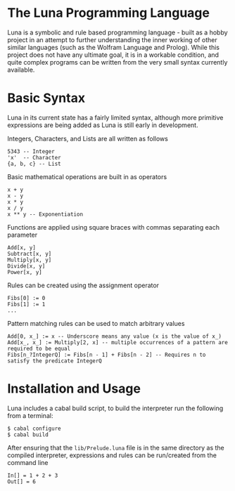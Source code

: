 # The Luna Programming Language

Luna is a symbolic and rule based programming language - built as a hobby project in an attempt to further
understanding the inner working of other similar languages (such as the Wolfram Language and Prolog). While this
project does not have any ultimate goal, it is in a workable condition, and quite complex programs can be written
from the very small syntax currently available.

# Basic Syntax

Luna in its current state has a fairly limited syntax, although more primitive expressions are being added as
Luna is still early in development.

Integers, Characters, and Lists are all written as follows

    5343 -- Integer
    'x'  -- Character
    {a, b, c} -- List

Basic mathematical operations are built in as operators

    x + y
    x - y
    x * y
    x / y
    x ** y -- Exponentiation

Functions are applied using square braces with commas separating each parameter

    Add[x, y]
    Subtract[x, y]
    Multiply[x, y]
    Divide[x, y]
    Power[x, y]

Rules can be created using the assignment operator

    Fibs[0] := 0
    Fibs[1] := 1
    ...

Pattern matching rules can be used to match arbitrary values

    Add[0, x_] := x -- Underscore means any value (x is the value of x_)
    Add[x_, x_] := Multiply[2, x] -- multiple occurrences of a pattern are required to be equal
    Fibs[n_?IntegerQ] := Fibs[n - 1] + Fibs[n - 2] -- Requires n to satisfy the predicate IntegerQ

# Installation and Usage

Luna includes a cabal build script, to build the interpreter run the following from a terminal:

    $ cabal configure
    $ cabal build

After ensuring that the `lib/Prelude.luna` file is in the same directory as the compiled interpreter, expressions and rules can
be run/created from the command line

    In[] = 1 + 2 + 3
    Out[] = 6
